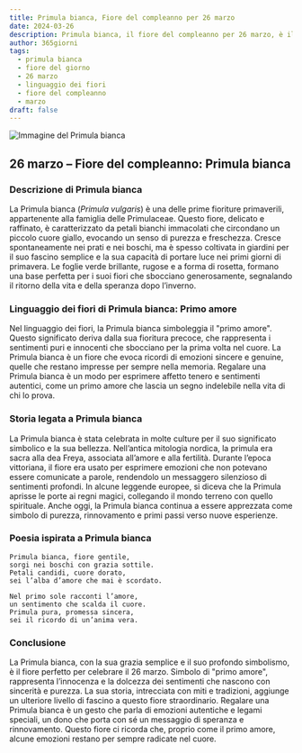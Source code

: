 ```yaml
---
title: Primula bianca, Fiore del compleanno per 26 marzo
date: 2024-03-26
description: Primula bianca, il fiore del compleanno per 26 marzo, è il simbolo di Primo amore. Scopri il suo significato unico, le storie affascinanti e la poesia che celebra la sua bellezza.
author: 365giorni
tags:
  - primula bianca
  - fiore del giorno
  - 26 marzo
  - linguaggio dei fiori
  - fiore del compleanno
  - marzo
draft: false
---
```


![Immagine del Primula bianca](https://cdn.pixabay.com/photo/2012/06/08/19/22/primula-schlusselblume-49782_1280.jpg)

## 26 marzo – Fiore del compleanno: Primula bianca

### Descrizione di Primula bianca

La Primula bianca (_Primula vulgaris_) è una delle prime fioriture primaverili, appartenente alla famiglia delle Primulaceae. Questo fiore, delicato e raffinato, è caratterizzato da petali bianchi immacolati che circondano un piccolo cuore giallo, evocando un senso di purezza e freschezza. Cresce spontaneamente nei prati e nei boschi, ma è spesso coltivata in giardini per il suo fascino semplice e la sua capacità di portare luce nei primi giorni di primavera. Le foglie verde brillante, rugose e a forma di rosetta, formano una base perfetta per i suoi fiori che sbocciano generosamente, segnalando il ritorno della vita e della speranza dopo l’inverno.

### Linguaggio dei fiori di Primula bianca: Primo amore

Nel linguaggio dei fiori, la Primula bianca simboleggia il "primo amore". Questo significato deriva dalla sua fioritura precoce, che rappresenta i sentimenti puri e innocenti che sbocciano per la prima volta nel cuore. La Primula bianca è un fiore che evoca ricordi di emozioni sincere e genuine, quelle che restano impresse per sempre nella memoria. Regalare una Primula bianca è un modo per esprimere affetto tenero e sentimenti autentici, come un primo amore che lascia un segno indelebile nella vita di chi lo prova.

### Storia legata a Primula bianca

La Primula bianca è stata celebrata in molte culture per il suo significato simbolico e la sua bellezza. Nell’antica mitologia nordica, la primula era sacra alla dea Freya, associata all’amore e alla fertilità. Durante l’epoca vittoriana, il fiore era usato per esprimere emozioni che non potevano essere comunicate a parole, rendendolo un messaggero silenzioso di sentimenti profondi. In alcune leggende europee, si diceva che la Primula aprisse le porte ai regni magici, collegando il mondo terreno con quello spirituale. Anche oggi, la Primula bianca continua a essere apprezzata come simbolo di purezza, rinnovamento e primi passi verso nuove esperienze.

### Poesia ispirata a Primula bianca

```
Primula bianca, fiore gentile,  
sorgi nei boschi con grazia sottile.  
Petali candidi, cuore dorato,  
sei l’alba d’amore che mai è scordato.  

Nel primo sole racconti l’amore,  
un sentimento che scalda il cuore.  
Primula pura, promessa sincera,  
sei il ricordo di un’anima vera.  
```

### Conclusione

La Primula bianca, con la sua grazia semplice e il suo profondo simbolismo, è il fiore perfetto per celebrare il 26 marzo. Simbolo di "primo amore", rappresenta l’innocenza e la dolcezza dei sentimenti che nascono con sincerità e purezza. La sua storia, intrecciata con miti e tradizioni, aggiunge un ulteriore livello di fascino a questo fiore straordinario. Regalare una Primula bianca è un gesto che parla di emozioni autentiche e legami speciali, un dono che porta con sé un messaggio di speranza e rinnovamento. Questo fiore ci ricorda che, proprio come il primo amore, alcune emozioni restano per sempre radicate nel cuore.